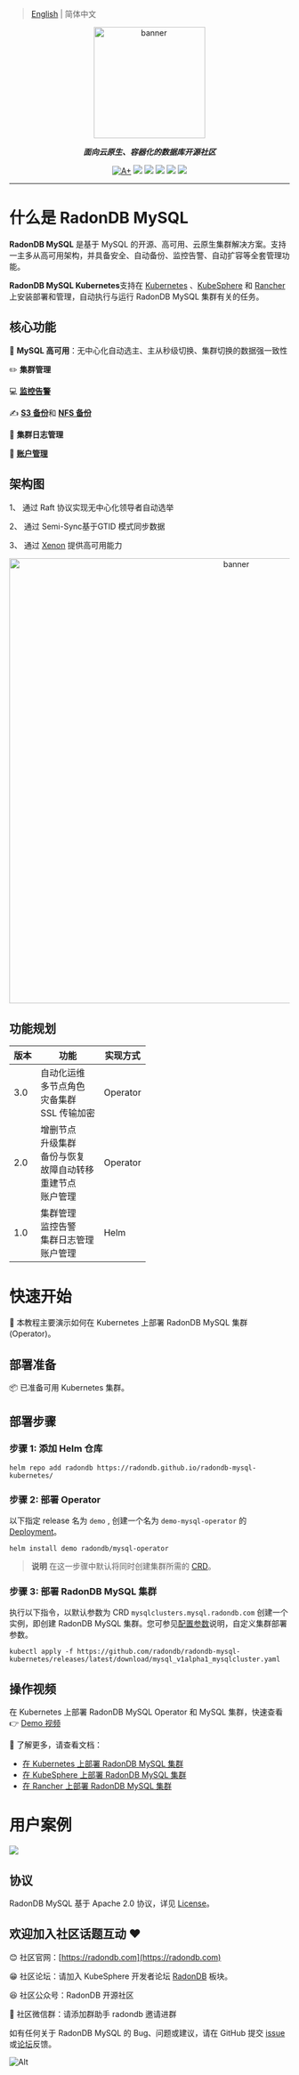 > [English](README.md) | 简体中文

<p align="center">
<a href="https://radondb.com/"><img src="https://github.com/radondb/radondb-mysql-kubernetes/blob/main/docs/images/logo_radondb-mysql.png?raw=true" alt="banner" width="200px"></a>
</p>
<p align="center">
<b><i>面向云原生、容器化的数据库开源社区</i></b>
</p>

<p align=center>
<a href="https://goreportcard.com/report/github.com/radondb/radondb-mysql-kubernetes"><img src="https://goreportcard.com/badge/github.com/radondb/radondb-mysql-kubernetes" alt="A+"></a>
<a href="https://img.shields.io/github/stars/radondb/radondb-mysql-kubernetes"><img src="https://img.shields.io/github/stars/radondb/radondb-mysql-kubernetes"></a>
<a href="https://img.shields.io/github/issues/radondb/radondb-mysql-kubernetes"><img src="https://img.shields.io/github/issues/radondb/radondb-mysql-kubernetes"></a>
<a href="https://img.shields.io/github/forks/radondb/radondb-mysql-kubernetes"><img src="https://img.shields.io/github/forks/radondb/radondb-mysql-kubernetes"></a>
<a href="https://img.shields.io/github/v/release/radondb/radondb-mysql-kubernetes?include_prereleases"><img src="https://img.shields.io/github/v/release/radondb/radondb-mysql-kubernetes?include_prereleases"></a>
<a href="https://img.shields.io/github/license/radondb/radondb-mysql-kubernetes"><img src="https://img.shields.io/github/license/radondb/radondb-mysql-kubernetes"></a>
</p>

----

# 什么是 RadonDB MySQL

**RadonDB MySQL** 是基于 MySQL 的开源、高可用、云原生集群解决方案。支持一主多从高可用架构，并具备安全、自动备份、监控告警、自动扩容等全套管理功能。

**RadonDB MySQL Kubernetes**支持在 [Kubernetes](https://kubernetes.io/) 、[KubeSphere](https://kubesphere.com.cn/) 和 [Rancher](https://rancher.com) 上安装部署和管理，自动执行与运行 RadonDB MySQL 集群有关的任务。

## 核心功能
🧠 **MySQL 高可用**：无中心化自动选主、主从秒级切换、集群切换的数据强一致性
 

✏️ **集群管理**

💻 [**监控告警**](docs/zh-cn/deploy_monitoring.md)

✍️ [**S3 备份**](docs/zh-cn/backup_and_restoration_s3.md)和 [**NFS 备份**](docs/zh-cn/backup_and_restoration_nfs.md)

🎈 **集群日志管理**

👨 [**账户管理**](docs/zh-cn/manage_mysql_user.md)


## 架构图

1、 通过 Raft 协议实现无中心化领导者自动选举

2、 通过 Semi-Sync基于GTID 模式同步数据

3、 通过 [Xenon](https://github.com/radondb/xenon.git) 提供高可用能力

<p align="center">
<a href="https://github.com/radondb/"><img src="https://github.com/radondb/radondb-mysql-kubernetes/blob/main/docs/images/radondb-mysql_Architecture.png?raw=true" alt="banner" width="800px"></a>
</p>

## 功能规划

| 版本 | 功能  | 实现方式 |
|------|--------|------| 
| 3.0  | 自动化运维 <br> 多节点角色 <br> 灾备集群 <br> SSL 传输加密 | Operator |
| 2.0  | 增删节点 <br> 升级集群 <br> 备份与恢复 <br> 故障自动转移 <br> 重建节点 <br> 账户管理   |  Operator |
| 1.0 |  集群管理 <br> 监控告警 <br> 集群日志管理 <br> 账户管理 | Helm |

# 快速开始

👀 本教程主要演示如何在 Kubernetes 上部署 RadonDB MySQL 集群(Operator)。

## 部署准备

📦 已准备可用 Kubernetes 集群。
## 部署步骤

### 步骤 1: 添加 Helm 仓库

```plain
helm repo add radondb https://radondb.github.io/radondb-mysql-kubernetes/
```
### 步骤 2: 部署 Operator

以下指定 release 名为 `demo` , 创建一个名为 `demo-mysql-operator` 的 [Deployment](https://kubernetes.io/zh/docs/concepts/workloads/controllers/deployment/)。

```plain
helm install demo radondb/mysql-operator
```
>**说明**
>在这一步骤中默认将同时创建集群所需的 [CRD](https://kubernetes.io/zh/docs/concepts/extend-kubernetes/api-extension/custom-resources/)。 

### 步骤 3: 部署 RadonDB MySQL 集群

执行以下指令，以默认参数为 CRD `mysqlclusters.mysql.radondb.com` 创建一个实例，即创建 RadonDB MySQL 集群。您可参见[配置参数](https://./config_para.md)说明，自定义集群部署参数。

```plain
kubectl apply -f https://github.com/radondb/radondb-mysql-kubernetes/releases/latest/download/mysql_v1alpha1_mysqlcluster.yaml
```

## 操作视频

在 Kubernetes 上部署 RadonDB MySQL Operator 和 MySQL 集群，快速查看 👉  [Demo 视频](https://radondb.com/docs/mysql/v2.1.3/vadio/install/#content)

📖 了解更多，请查看文档：

* [在 Kubernetes 上部署 RadonDB MySQL 集群](https://github.com/radondb/radondb-mysql-kubernetes/blob/main/docs/zh-cn/deploy_radondb-mysql_operator_on_k8s.md)
* [在 KubeSphere 上部署 RadonDB MySQL 集群](https://github.com/radondb/radondb-mysql-kubernetes/blob/main/docs/zh-cn/deploy_radondb-mysql_operator_on_kubesphere.md)
* [在 Rancher 上部署 RadonDB MySQL 集群](https://github.com/radondb/radondb-mysql-kubernetes/blob/main/docs/zh-cn/deploy_radondb-mysql_operator_on_rancher.md)

# 用户案例

![](docs/images/%E5%AE%A2%E6%88%B7%E6%A1%88%E4%BE%8B.png)

## 协议

RadonDB MySQL 基于 Apache 2.0 协议，详见 [License](https://github.com/radondb/radondb-mysql-kubernetes/blob/main/LICENSE)。

## 欢迎加入社区话题互动 ❤️

😊 社区官网：[https://radondb.com](https://radondb.com)

😁 社区论坛：请加入 KubeSphere 开发者论坛 [RadonDB](https://kubesphere.com.cn/forum/t/RadonDB) 板块。

😆 社区公众号：RadonDB 开源社区

🦉 社区微信群：请添加群助手 radondb 邀请进群

如有任何关于 RadonDB MySQL 的 Bug、问题或建议，请在 GitHub 提交 [issue](https://github.com/radondb/radondb-mysql-kubernetes/issues) 或[论坛](https://kubesphere.com.cn/forum/t/RadonDB)反馈。

![Alt](https://repobeats.axiom.co/api/embed/19bb69a6ba32252bdcbdbfb393cfbebd070b3b9f.svg "Repobeats analytics image")